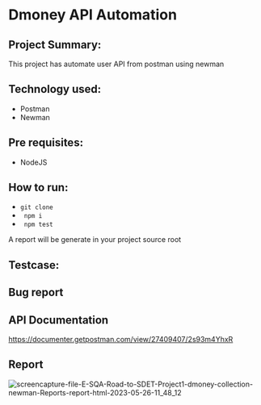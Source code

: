 # Dmoney API Automation

## Project Summary:
This project has automate user API from postman using newman

## Technology used:
- Postman
- Newman

## Pre requisites:
- NodeJS

## How to run:
- ``` git clone ```
- ``` npm i```
- ``` npm test```

A report will be generate in your project source root

## Testcase:
<link>

## Bug report
<link>

## API Documentation
https://documenter.getpostman.com/view/27409407/2s93m4YhxR

## Report
![screencapture-file-E-SQA-Road-to-SDET-Project1-dmoney-collection-newman-Reports-report-html-2023-05-26-11_48_12](https://github.com/Maria-Akther-Mimi/dmoney-newman-b7/assets/134642219/c791b9ff-5307-4f07-a61f-d0c0abc3e0e3)



